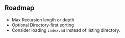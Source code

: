 ## Roadmap
- Max Recursion length or depth
- Optional Directory-first sorting
- Consider loading `index.md` instead of listing directory.